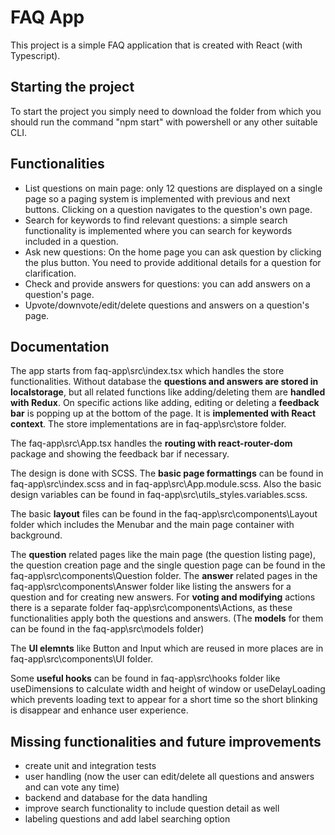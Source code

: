 # FAQ App

This project is a simple FAQ application that is created with React (with Typescript).

## Starting the project

To start the project you simply need to download the folder from which you should run the command "npm start" with powershell or any other suitable CLI.

## Functionalities
- List questions on main page: only 12 questions are displayed on a single page so a paging system is implemented with previous and next buttons. Clicking on a question navigates to the question's own page.
- Search for keywords to find relevant questions: a simple search functionality is implemented where you can search for keywords included in a question.
- Ask new questions: On the home page you can ask question by clicking the plus button. You need to provide additional details for a question for clarification.
- Check and provide answers for questions: you can add answers on a question's page.
- Upvote/downvote/edit/delete questions and answers on a question's page.

## Documentation

The app starts from faq-app\src\index.tsx which handles the store functionalities. Without database the **questions and answers are stored in localstorage**, but all related functions like adding/deleting them are **handled with Redux**. On specific actions like adding, editing or deleting a **feedback bar** is popping up at the bottom of the page. It is **implemented with React context**. The store implementations are in faq-app\src\store folder.

The faq-app\src\App.tsx handles the **routing with react-router-dom** package and showing the feedback bar if necessary.

The design is done with SCSS. The **basic page formattings** can be found in faq-app\src\index.scss and in faq-app\src\App.module.scss. Also the basic design variables can be found in faq-app\src\utils\_styles.variables.scss.

The basic **layout** files can be found in the faq-app\src\components\Layout folder which includes the Menubar and the main page container with background.

The **question** related pages like the main page (the question listing page), the question creation page and the single question page can be found in the faq-app\src\components\Question folder. The **answer** related pages in the faq-app\src\components\Answer folder like listing the answers for a question and for creating new answers. For **voting and modifying** actions there is a separate folder faq-app\src\components\Actions, as these functionalities apply both the questions and answers. (The **models** for them can be found in the faq-app\src\models folder)

The **UI elemnts** like Button and Input which are reused in more places are in faq-app\src\components\UI folder.

Some **useful hooks** can be found in faq-app\src\hooks folder like useDimensions to calculate width and height of window or useDelayLoading which prevents loading text to appear for a short time so the short blinking is disappear and enhance user experience.

## Missing functionalities and future improvements

- create unit and integration tests
- user handling (now the user can edit/delete all questions and answers and can vote any time)
- backend and database for the data handling
- improve search functionality to include question detail as well
- labeling questions and add label searching option
